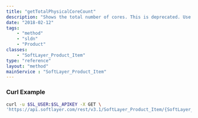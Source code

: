 ```yaml
---
title: "getTotalPhysicalCoreCount"
description: "Shows the total number of cores. This is deprecated. Use [SoftLayer_Product_Item::getCapacity](/reference/services/SoftLayer_Product_Item/getCapacity) for guest_core products and [SoftLayer_Product_Item::getTotalPhysicalCoreCapacity](/reference/services/SoftLayer_Product_Item/getTotalPhysicalCoreCapacity) for server products"
date: "2018-02-12"
tags:
    - "method"
    - "sldn"
    - "Product"
classes:
    - "SoftLayer_Product_Item"
type: "reference"
layout: "method"
mainService : "SoftLayer_Product_Item"
---
```


### Curl Example
```bash
curl -u $SL_USER:$SL_APIKEY -X GET \
'https://api.softlayer.com/rest/v3.1/SoftLayer_Product_Item/{SoftLayer_Product_ItemID}/getTotalPhysicalCoreCount'
```
